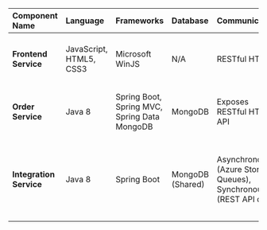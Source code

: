 | Component Name | Language | Frameworks | Database | Communication | Patterns |
| :--- | :--- | :--- | :--- | :--- | :--- |
| **Frontend Service** | JavaScript, HTML5, CSS3 | Microsoft WinJS | N/A | RESTful HTTP | Single Page Application (SPA), Master-Detail UI |
| **Order Service** | Java 8 | Spring Boot, Spring MVC, Spring Data MongoDB | MongoDB | Exposes RESTful HTTP API | Layered Architecture, Repository, Factory, Decorator |
| **Integration Service** | Java 8 | Spring Boot | MongoDB (Shared) | Asynchronous (Azure Storage Queues), Synchronous (REST API calls) | Anti-Corruption Layer (ACL), Queue-Based Decoupling, Scheduled Polling |